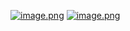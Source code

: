 [![image.png](https://i.postimg.cc/zfqVgrcL/image.png)](https://postimg.cc/PCFtgBhh)
[![image.png](https://i.postimg.cc/R0bdsXfT/image.png)](https://postimg.cc/mcC7h3mc)
